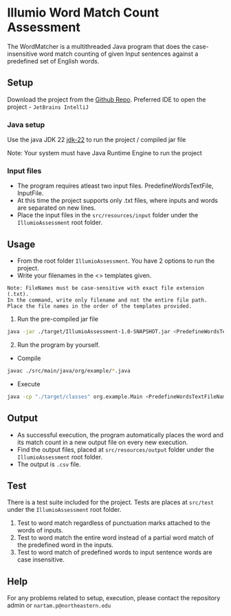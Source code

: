 # Illumio Word Match Count Assessment

The WordMatcher is a multithreaded Java program that does the case-insensitive word match counting of given Input sentences against a predefined set of English words.

## Setup

Download the project from the [Github Repo](https://github.com/purva-n/IllumioAssessment).
Preferred IDE to open the project - `JetBrains IntelliJ`

### Java setup
Use the java JDK 22 [jdk-22](https://www.oracle.com/java/technologies/downloads/#jdk22) to run the project / compiled jar file

Note: Your system must have Java Runtime Engine to run the project

### Input files
- The program requires atleast two input files. PredefineWordsTextFile, InputFile.
- At this time the project supports only .txt files, where inputs and words are separated on new lines.
- Place the input files in the `src/resources/input` folder under the `IllumioAssessment` root folder.

## Usage

- From the root folder `IllumioAssessment`. You have 2 options to run the project.
- Write your filenames in the <> templates given.

`Note: FileNames must be case-sensitive with exact file extension (.txt).` <br />
`In the command, write only filename and not the entire file path.`<br/> 
`Place the file names in the order of the templates provided.`


1. Run the pre-compiled jar file
```bash
java -jar ./target/IllumioAssessment-1.0-SNAPSHOT.jar <PredefineWordsTextFileName.txt> <InputFileName.txt>
```

2. Run the program by yourself.
- Compile
```bash
javac ./src/main/java/org/example/*.java
```
- Execute
```bash
java -cp "./target/classes" org.example.Main <PredefineWordsTextFileName.txt> <InputFileName.txt>
```

## Output

- As successful execution, the program automatically places the word and its match count in a new output file on every new execution.
- Find the output files, placed at `src/resources/output` folder under the `IllumioAssessment` root folder.
- The output is `.csv` file.

## Test

There is a test suite included for the project. Tests are places at `src/test` under the `IllumioAssessment` root folder.
1. Test to word match regardless of punctuation marks attached to the words of inputs.
2. Test to word match the entire word instead of a partial word match of the predefined word in the inputs.
3. Test to word match of predefined words to input sentence words are case insensitive.


## Help

For any problems related to setup, execution, please contact the repository admin or `nartam.p@northeastern.edu`